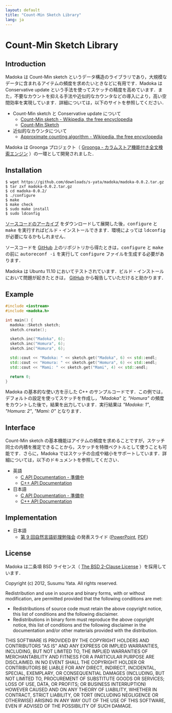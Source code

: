 ```yaml
---
layout: default
title: "Count-Min Sketch Library"
lang: ja
---
```


# Count-Min Sketch Library

## Introduction

Madoka は Count-Min sketch というデータ構造のライブラリであり，大規模なデータに含まれるアイテムの頻度を求めたいときなどに有用です．Madoka は Conservative update という手法を使ってスケッチの精度を高めています．また，不要なカウントを抑える手法や近似的なカウンタなどの導入により，高い空間効率を実現しています．詳細については，以下のサイトを参照してください．

* Count-Min sketch と Conservative update について
  * [Count-Min sketch - Wikipedia, the free encyclopedia](https://en.wikipedia.org/wiki/Count-Min_sketch)
  * [Count-Min Sketch](https://sites.google.com/site/countminsketch/)
* 近似的なカウンタについて
  * [Approximate counting algorithm - Wikipedia, the free encyclopedia](https://en.wikipedia.org/wiki/Approximate_counting_algorithm)

Madoka は Groonga プロジェクト（ [Groonga - カラムストア機能付き全文検索エンジン](http://groonga.org/ja/) ）の一環として開発されました．

## Installation

```
$ wget https://github.com/downloads/s-yata/madoka/madoka-0.0.2.tar.gz
$ tar zxf madoka-0.0.2.tar.gz
$ cd madoka-0.0.2/
$ ./configure
$ make
$ make check
$ sudo make install
$ sudo ldconfig
```

[ソースコードのアーカイブ](https://github.com/downloads/s-yata/madoka/madoka-0.0.2.tar.gz) をダウンロードして展開した後，<kbd>configure</kbd> と <kbd>make</kbd> を実行すればビルド・インストールできます．環境によっては <kbd>ldconfig</kbd> が必要になるかもしれません．

ソースコードを [GitHub](https://github.com/s-yata/madoka) 上のリポジトリから得たときは，<kbd>configure</kbd> と <kbd>make</kbd> の前に <kbd>autoreconf -i</kbd> を実行して <kbd>configure</kbd> ファイルを生成する必要があります．

Madoka は Ubuntu 11.10 においてテストされています．ビルド・インストールにおいて問題が起きたときは， [GitHub](https://github.com/s-yata/madoka/issues) から報告していただけると助かります．

## Example

```cpp
#include <iostream>
#include <madoka.h>

int main() {
  madoka::Sketch sketch;
  sketch.create();

  sketch.inc("Madoka", 6);
  sketch.inc("Homura", 6);
  sketch.inc("Homura", 6);

  std::cout << "Madoka: " << sketch.get("Madoka", 6) << std::endl;
  std::cout << "Homura: " << sketch.get("Homura", 6) << std::endl;
  std::cout << "Mami: " << sketch.get("Mami", 4) << std::endl;

  return 0;
}
```

Madoka の基本的な使い方を示した C++ のサンプルコードです．この例では，デフォルトの設定を使ってスケッチを作成し，<var>"Madoka"</var> と <var>"Homura"</var> の頻度をカウントした後で，結果を出力しています．実行結果は <var>"Madoka: 1"</var>, <var>"Homura: 2"</var>, <var>"Mami: 0"</var> となります．

## Interface

Count-Min sketch の基本機能はアイテムの頻度を求めることですが，スケッチ同士の内積を推定できることから，スケッチを特徴ベクトルとして使うことも可能です．さらに，Madoka ではスケッチの合成や縮小をサポートしています．詳細については，以下のドキュメントを参照してください．

* 英語
  * [C API Documentation - 準備中](doc/c-api.html)
  * [C++ API Documentation](doc/cpp-api.html)
* 日本語
  * [C API Documentation - 準備中](doc/c-api.ja.html)
  * [C++ API Documentation](doc/cpp-api.ja.html)

## Implementation

* 日本語
  * [第 9 回自然言語処理勉強会](https://atnd.org/events/25020) の発表スライド ([PowerPoint](https://github.com/downloads/s-yata/madoka/TokyoNLP-09-madoka.pptx), [PDF](https://github.com/downloads/s-yata/madoka/TokyoNLP-09-madoka.pdf))

## License

Madoka は二条項 BSD ライセンス（ [The BSD 2-Clause License](https://www.opensource.org/licenses/bsd-license.php) ）を採用しています．

Copyright (c) 2012, Susumu Yata. All rights reserved.

Redistribution and use in source and binary forms, with or without modification, are permitted provided that the following conditions are met:

* Redistributions of source code must retain the above copyright notice, this list of conditions and the following disclaimer.
* Redistributions in binary form must reproduce the above copyright notice, this list of conditions and the following disclaimer in the documentation and/or other materials provided with the distribution.

THIS SOFTWARE IS PROVIDED BY THE COPYRIGHT HOLDERS AND CONTRIBUTORS "AS IS" AND ANY EXPRESS OR IMPLIED WARRANTIES, INCLUDING, BUT NOT LIMITED TO, THE IMPLIED WARRANTIES OF MERCHANTABILITY AND FITNESS FOR A PARTICULAR PURPOSE ARE DISCLAIMED. IN NO EVENT SHALL THE COPYRIGHT HOLDER OR CONTRIBUTORS BE LIABLE FOR ANY DIRECT, INDIRECT, INCIDENTAL, SPECIAL, EXEMPLARY, OR CONSEQUENTIAL DAMAGES (INCLUDING, BUT NOT LIMITED TO, PROCUREMENT OF SUBSTITUTE GOODS OR SERVICES; LOSS OF USE, DATA, OR PROFITS; OR BUSINESS INTERRUPTION) HOWEVER CAUSED AND ON ANY THEORY OF LIABILITY, WHETHER IN CONTRACT, STRICT LIABILITY, OR TORT (INCLUDING NEGLIGENCE OR OTHERWISE) ARISING IN ANY WAY OUT OF THE USE OF THIS SOFTWARE, EVEN IF ADVISED OF THE POSSIBILITY OF SUCH DAMAGE.
